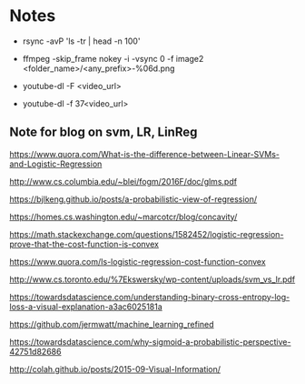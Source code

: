 # Notes


- rsync -avP 'ls -tr | head -n 100'   <destination>
  
- ffmpeg -skip_frame nokey -i <videfilename> -vsync 0 -f image2 <folder_name>/<any_prefix>-%06d.png

- youtube-dl -F <video_url> 
- youtube-dl -f 37<video_url> 

  
  
## Note for blog on svm, LR, LinReg
  https://www.quora.com/What-is-the-difference-between-Linear-SVMs-and-Logistic-Regression
  
  http://www.cs.columbia.edu/~blei/fogm/2016F/doc/glms.pdf
  
  https://bjlkeng.github.io/posts/a-probabilistic-view-of-regression/
  
  https://homes.cs.washington.edu/~marcotcr/blog/concavity/
  
  https://math.stackexchange.com/questions/1582452/logistic-regression-prove-that-the-cost-function-is-convex
  
  https://www.quora.com/Is-logistic-regression-cost-function-convex
  
  http://www.cs.toronto.edu/%7Ekswersky/wp-content/uploads/svm_vs_lr.pdf

  https://towardsdatascience.com/understanding-binary-cross-entropy-log-loss-a-visual-explanation-a3ac6025181a
  
  https://github.com/jermwatt/machine_learning_refined
  
  https://towardsdatascience.com/why-sigmoid-a-probabilistic-perspective-42751d82686
  
  http://colah.github.io/posts/2015-09-Visual-Information/
